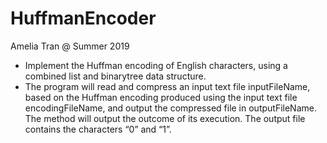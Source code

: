 # HuffmanEncoder

Amelia Tran @ Summer 2019

- Implement the Huffman encoding of English characters, using a combined list and binarytree data structure. 
- The program will read and compress an input text file inputFileName, based on the Huffman encoding produced using the
input text file encodingFileName, and output the compressed file in outputFileName. The method will output the outcome of its execution. The output file contains the characters “0” and “1”. 
